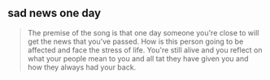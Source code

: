 ## sad news one day

> The premise of the song is that one day someone you're close to will get the news that you've passed. How is this person going to be affected and face the stress of life. You're still alive and you reflect on what your people mean to you and all tat they have given you and how they always had your back.
